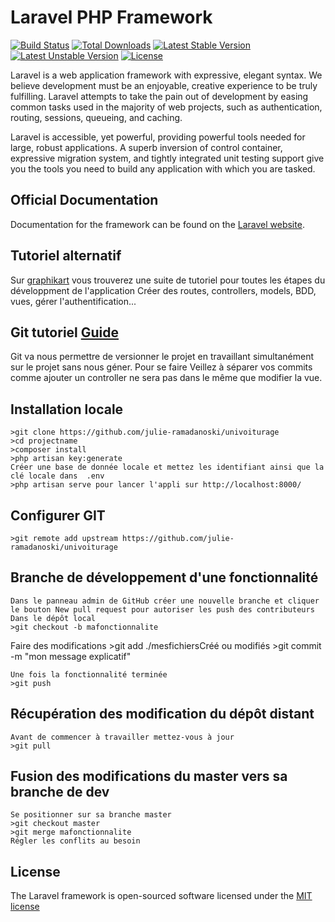 # Laravel PHP Framework

[![Build Status](https://travis-ci.org/laravel/framework.svg)](https://travis-ci.org/laravel/framework)
[![Total Downloads](https://poser.pugx.org/laravel/framework/d/total.svg)](https://packagist.org/packages/laravel/framework)
[![Latest Stable Version](https://poser.pugx.org/laravel/framework/v/stable.svg)](https://packagist.org/packages/laravel/framework)
[![Latest Unstable Version](https://poser.pugx.org/laravel/framework/v/unstable.svg)](https://packagist.org/packages/laravel/framework)
[![License](https://poser.pugx.org/laravel/framework/license.svg)](https://packagist.org/packages/laravel/framework)

Laravel is a web application framework with expressive, elegant syntax. We believe development must be an enjoyable, creative experience to be truly fulfilling. Laravel attempts to take the pain out of development by easing common tasks used in the majority of web projects, such as authentication, routing, sessions, queueing, and caching.

Laravel is accessible, yet powerful, providing powerful tools needed for large, robust applications. A superb inversion of control container, expressive migration system, and tightly integrated unit testing support give you the tools you need to build any application with which you are tasked.

## Official Documentation

Documentation for the framework can be found on the [Laravel website](http://laravel.com/docs).
## Tutoriel alternatif 
Sur [graphikart](https://www.youtube.com/watch?v=WWfIDrGaFIw&list=PLjwdMgw5TTLUCpXVEehCHs99N7IWByS3i) vous trouverez une suite de tutoriel pour toutes les étapes du développment de l'application
Créer des routes, controllers, models, BDD, vues, gérer l'authentification...

## Git tutoriel [Guide](https://git-scm.com)
Git va nous permettre de versionner le projet en travaillant simultanément sur le projet sans nous géner.
Pour se faire Veillez à séparer vos commits comme ajouter un controller ne sera pas dans le même que modifier la vue.

## Installation locale
    >git clone https://github.com/julie-ramadanoski/univoiturage
    >cd projectname
    >composer install
    >php artisan key:generate
    Créer une base de donnée locale et mettez les identifiant ainsi que la clé locale dans  .env
    >php artisan serve pour lancer l'appli sur http://localhost:8000/
	
## Configurer GIT
	>git remote add upstream https://github.com/julie-ramadanoski/univoiturage

## Branche de développement d'une fonctionnalité
	Dans le panneau admin de GitHub créer une nouvelle branche et cliquer le bouton New pull request pour autoriser les push des contributeurs
	Dans le dépôt local
	>git checkout -b mafonctionnalite

Faire des modifications
	>git add ./mesfichiersCréé ou modifiés
	>git commit -m "mon message explicatif"

	Une fois la fonctionnalité terminée
	>git push

## Récupération des modification du dépôt distant
	Avant de commencer à travailler mettez-vous à jour
	>git pull

## Fusion des modifications du master vers sa branche de dev
	Se positionner sur sa branche master
	>git checkout master
	>git merge mafonctionnalite
	Régler les conflits au besoin



## License

The Laravel framework is open-sourced software licensed under the [MIT license](http://opensource.org/licenses/MIT)
